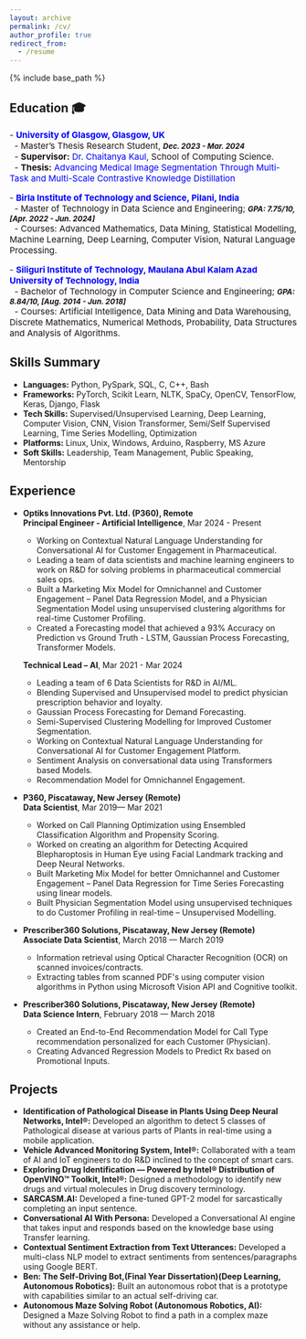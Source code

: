 ```yaml
---
layout: archive
permalink: /cv/
author_profile: true
redirect_from:
  - /resume
---
```


{% include base_path %}
## Education 🎓

<p style="font-size: 15px; color: #1B1212">
- <strong><a href="https://www.gla.ac.uk/" style="color: blue; text-decoration: none;">University of Glasgow, Glasgow, UK</a></strong><br>
&nbsp;&nbsp;- Master’s Thesis Research Student, <span style="font-size: 13px; font-style: italic;"><strong>Dec. 2023 - Mar. 2024</strong></span><br>
&nbsp;&nbsp;- <strong>Supervisor:</strong> <a href="https://scholar.google.com/citations?user=GAGMBAwAAAAJ&hl=en" style="color: blue; text-decoration: none;">Dr. Chaitanya Kaul</a>, School of Computing Science.<br>
&nbsp;&nbsp;- <strong>Thesis:</strong> <a href="https://arxiv.org/abs/2406.03173" style="color: blue; text-decoration: none;">Advancing Medical Image Segmentation Through Multi-Task and Multi-Scale Contrastive Knowledge Distillation</a>
</p>

<p style="font-size: 15px; color: #1B1212">
- <strong><a href="http://www.bits-pilani.ac.in/" style="color: blue; text-decoration: none;">Birla Institute of Technology and Science, Pilani, India</a></strong><br>
&nbsp;&nbsp;- Master of Technology in Data Science and Engineering; <span style="font-size: 13px; font-style: italic;"><strong>GPA: 7.75/10, [Apr. 2022 - Jun. 2024]</strong></span><br>
&nbsp;&nbsp;- Courses: Advanced Mathematics, Data Mining, Statistical Modelling, Machine Learning, Deep Learning, Computer Vision, Natural Language Processing.
</p>

<p style="font-size: 15px; color: #1B1212">
- <strong><a href="https://sittechno.org/" style="color: blue; text-decoration: none;">Siliguri Institute of Technology, Maulana Abul Kalam Azad University of Technology, India</a></strong><br>
&nbsp;&nbsp;- Bachelor of Technology in Computer Science and Engineering; <span style="font-size: 13px; font-style: italic;"><strong>GPA: 8.84/10, [Aug. 2014 - Jun. 2018]</strong></span><br>
&nbsp;&nbsp;- Courses: Artificial Intelligence, Data Mining and Data Warehousing, Discrete Mathematics, Numerical Methods, Probability, Data Structures and Analysis of Algorithms.
</p>

## Skills Summary

- **Languages:** Python, PySpark, SQL, C, C++, Bash
- **Frameworks:** PyTorch, Scikit Learn, NLTK, SpaCy, OpenCV, TensorFlow, Keras, Django, Flask
- **Tech Skills:** Supervised/Unsupervised Learning, Deep Learning, Computer Vision, CNN, Vision Transformer, Semi/Self Supervised Learning, Time Series Modelling, Optimization
- **Platforms:** Linux, Unix, Windows, Arduino, Raspberry, MS Azure
- **Soft Skills:** Leadership, Team Management, Public Speaking, Mentorship

## Experience

- **Optiks Innovations Pvt. Ltd. (P360), Remote**  
  **Principal Engineer - Artificial Intelligence**, Mar 2024 - Present  
  - Working on Contextual Natural Language Understanding for Conversational AI for Customer Engagement in Pharmaceutical.  
  - Leading a team of data scientists and machine learning engineers to work on R&D for solving problems in pharmaceutical commercial sales ops.  
  - Built a Marketing Mix Model for Omnichannel and Customer Engagement – Panel Data Regression Model, and a Physician Segmentation Model using unsupervised clustering algorithms for real-time Customer Profiling.  
  - Created a Forecasting model that achieved a 93% Accuracy on Prediction vs Ground Truth - LSTM, Gaussian Process Forecasting, Transformer Models.

  **Technical Lead – AI**, Mar 2021 - Mar 2024  
  - Leading a team of 6 Data Scientists for R&D in AI/ML.  
  - Blending Supervised and Unsupervised model to predict physician prescription behavior and loyalty.  
  - Gaussian Process Forecasting for Demand Forecasting.  
  - Semi-Supervised Clustering Modelling for Improved Customer Segmentation.  
  - Working on Contextual Natural Language Understanding for Conversational AI for Customer Engagement Platform.  
  - Sentiment Analysis on conversational data using Transformers based Models.  
  - Recommendation Model for Omnichannel Engagement.

- **P360, Piscataway, New Jersey (Remote)**  
  **Data Scientist**, Mar 2019— Mar 2021  
  - Worked on Call Planning Optimization using Ensembled Classification Algorithm and Propensity Scoring.  
  - Worked on creating an algorithm for Detecting Acquired Blepharoptosis in Human Eye using Facial Landmark tracking and Deep Neural Networks.  
  - Built Marketing Mix Model for better Omnichannel and Customer Engagement – Panel Data Regression for Time Series Forecasting using linear models.  
  - Built Physician Segmentation Model using unsupervised techniques to do Customer Profiling in real-time – Unsupervised Modelling.

- **Prescriber360 Solutions, Piscataway, New Jersey (Remote)**  
  **Associate Data Scientist**, March 2018 — March 2019  
  - Information retrieval using Optical Character Recognition (OCR) on scanned invoices/contracts.  
  - Extracting tables from scanned PDF's using computer vision algorithms in Python using Microsoft Vision API and Cognitive toolkit.

- **Prescriber360 Solutions, Piscataway, New Jersey (Remote)**  
  **Data Science Intern**, February 2018 — March 2018  
  - Created an End-to-End Recommendation Model for Call Type recommendation personalized for each Customer (Physician).  
  - Creating Advanced Regression Models to Predict Rx based on Promotional Inputs.

## Projects

- **Identification of Pathological Disease in Plants Using Deep Neural Networks, Intel®:** Developed an algorithm to detect 5 classes of Pathological disease at various parts of Plants in real-time using a mobile application.
- **Vehicle Advanced Monitoring System, Intel®:** Collaborated with a team of AI and IoT engineers to do R&D inclined to the concept of smart cars.
- **Exploring Drug Identification — Powered by Intel® Distribution of OpenVINO™ Toolkit, Intel®:** Designed a methodology to identify new drugs and virtual molecules in Drug discovery terminology.
- **SARCASM.AI:** Developed a fine-tuned GPT-2 model for sarcastically completing an input sentence.
- **Conversational AI With Persona:** Developed a Conversational AI engine that takes input and responds based on the knowledge base using Transfer learning.
- **Contextual Sentiment Extraction from Text Utterances:** Developed a multi-class NLP model to extract sentiments from sentences/paragraphs using Google BERT.
- **Ben: The Self-Driving Bot,(Final Year Dissertation)(Deep Learning, Autonomous Robotics):** Built an autonomous robot that is a prototype with capabilities similar to an actual self-driving car.
- **Autonomous Maze Solving Robot (Autonomous Robotics, AI):** Designed a Maze Solving Robot to find a path in a complex maze without any assistance or help.

